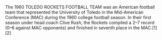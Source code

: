 The 1960 TOLEDO ROCKETS FOOTBALL TEAM was an American football team that represented the University of Toledo in the Mid-American Conference (MAC) during the 1960 college football season. In their first season under head coach Clive Rush, the Rockets compiled a 2–7 record (0–6 against MAC opponents) and finished in seventh place in the MAC.[1][2]
